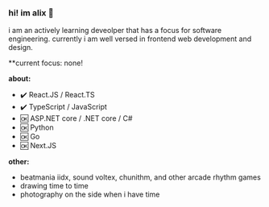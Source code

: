 ### hi! im alix 👋 

i am an actively learning deveolper that has a focus for software engineering. currently i am well versed in frontend web development and design.

**current focus: none!

**about:**
- ✔️ React.JS / React.TS
- ✔️ TypeScript / JavaScript 
- 🆗 ASP.NET core / .NET core / C#
- 🆗 Python
- 🆗 Go
- 🆗 Next.JS

**other:**
- beatmania iidx, sound voltex, chunithm, and other arcade rhythm games
- drawing time to time
- photography on the side when i have time



